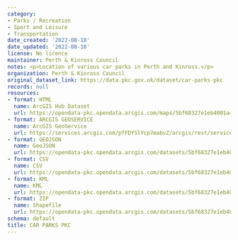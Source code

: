 ```yaml
---
category:
- Parks / Recreation
- Sport and Leisure
- Transportation
date_created: '2022-08-18'
date_updated: '2022-08-18'
license: No licence
maintainer: Perth & Kinross Council
notes: <p>Location of various car parks in Perth and Kinross.</p>
organization: Perth & Kinross Council
original_dataset_link: https://data.pkc.gov.uk/dataset/car-parks-pkc
records: null
resources:
- format: HTML
  name: ArcGIS Hub Dataset
  url: https://opendata-pkc.opendata.arcgis.com/maps/5bf68327e1eb4001a45191b37e248b9b_0
- format: ARCGIS GEOSERVICE
  name: ArcGIS GeoService
  url: https://services.arcgis.com/pfFDYSlYcp7mabvZ/arcgis/rest/services/Car_parking_points/FeatureServer/0
- format: GEOJSON
  name: GeoJSON
  url: https://opendata-pkc.opendata.arcgis.com/datasets/5bf68327e1eb4001a45191b37e248b9b_0.geojson?outSR=%7B%22latestWkid%22%3A27700%2C%22wkid%22%3A27700%7D
- format: CSV
  name: CSV
  url: https://opendata-pkc.opendata.arcgis.com/datasets/5bf68327e1eb4001a45191b37e248b9b_0.csv?outSR=%7B%22latestWkid%22%3A27700%2C%22wkid%22%3A27700%7D
- format: KML
  name: KML
  url: https://opendata-pkc.opendata.arcgis.com/datasets/5bf68327e1eb4001a45191b37e248b9b_0.kml?outSR=%7B%22latestWkid%22%3A27700%2C%22wkid%22%3A27700%7D
- format: ZIP
  name: Shapefile
  url: https://opendata-pkc.opendata.arcgis.com/datasets/5bf68327e1eb4001a45191b37e248b9b_0.zip?outSR=%7B%22latestWkid%22%3A27700%2C%22wkid%22%3A27700%7D
schema: default
title: CAR PARKS PKC
---
```

